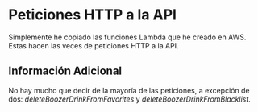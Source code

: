 # Peticiones HTTP a la API
Simplemente he copiado las funciones Lambda que he creado en AWS. Estas hacen las veces de peticiones HTTP a la API.

## Información Adicional
No hay mucho que decir de la mayoría de las peticiones, a excepción de dos: _deleteBoozerDrinkFromFavorites_ y _deleteBoozerDrinkFromBlacklist_. 
